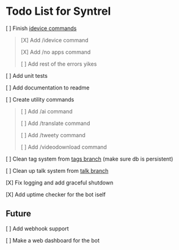 # Todo List for Syntrel

[ ] Finish [idevice commands](https://github.com/jkcoxson/idevice/blob/master/idevice/src/lib.rs#L522)
> [X] Add /idevice command
>
> [X] Add /no apps command
>
> [ ] Add rest of the errors yikes

[ ] Add unit tests

[ ] Add documentation to readme

[ ] Create utility commands
> [ ] Add /ai command 
> 
> [ ] Add /translate command
> 
> [ ] Add /tweety command
> 
> [ ] Add /videodownload command

[ ] Clean tag system from [tags branch](https://github.com/neoarz/Syntrel/tree/tags) (make sure db is persistent)

[ ] Clean up talk system from [talk branch](https://github.com/neoarz/Syntrel/tree/talk)

[X] Fix logging and add graceful shutdown

[X] Add uptime checker for the bot iself 




## Future

[ ] Add webhook support

[ ] Make a web dashboard for the bot
